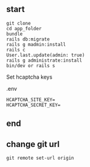 ## start

    git clone
    cd app_folder
    bundle
    rails db:migrate
    rails g madmin:install
    rails c
    User.last.update(admin: true)
    rails g administrate:install
    bin/dev or rails s

Set hcaptcha keys

.env

    HCAPTCHA_SITE_KEY=
    HCAPTCHA_SECRET_KEY=

## end

## change git url

    git remote set-url origin
